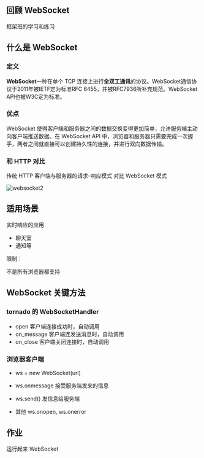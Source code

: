 ## 回顾 WebSocket

框架班的学习和练习

## 什么是 WebSocket

### 定义

**WebSocket**一种在单个 TCP 连接上进行**全双工通讯**的协议。WebSocket通信协议于2011年被IETF定为标准RFC 6455，并被RFC7936所补充规范。WebSocket API也被W3C定为标准。 

### 优点

WebSocket 使得客户端和服务器之间的数据交换变得更加简单，允许服务端主动向客户端推送数据。在 WebSocket API 中，浏览器和服务器只需要完成一次握手，两者之间就直接可以创建持久性的连接，并进行双向数据传输。 

### 和 HTTP 对比

传统 HTTP 客户端与服务器的请求-响应模式 对比 WebSocket 模式

![websocket2](https://segmentfault.com/img/remote/1460000011432949?w=635&h=516) 



## 适用场景

实时响应的应用

- 聊天室
- 通知等

限制：

不是所有浏览器都支持



## WebSocket 关键方法

### tornado 的 WebSocketHandler 

- open   客户端连接成功时，自动调用
- on_message  客户端连发送消息时，自动调用
- on_close  客户端关闭连接时，自动调用

### 浏览器客户端

- ws = new WebSocket(url) 

- ws.onmessage  接受服务端发来的信息

- ws.send()   发信息给服务端

- 其他  ws.onopen, ws.onerror

  

## 作业

运行起来 WebSocket